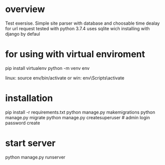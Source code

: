 # overview

Test exersise. Simple site parser with database and choosable time dealay for url request
tested with python 3.7.4
uses sqlite wich installing with django by defaul



# for using with virtual enviroment

pip install virtualenv
python -m venv env
	
linux: source env/bin/activate
or
win: env\Scripts\activate



# installation

pip install -r requirements.txt
python manage.py makemigrations
python manage.py migrate
python manage.py createsuperuser 	# admin login password create



# start server
python manage.py runserver